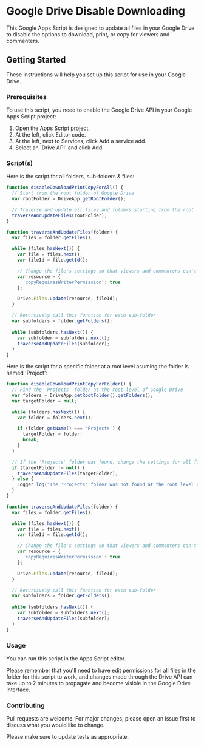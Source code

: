 # Google Drive Disable Downloading

This Google Apps Script is designed to update all files in your Google Drive to disable the options to download, print, or copy for viewers and commenters.

## Getting Started

These instructions will help you set up this script for use in your Google Drive.

### Prerequisites

To use this script, you need to enable the Google Drive API in your Google Apps Script project:

1. Open the Apps Script project.
2. At the left, click Editor code.
3. At the left, next to Services, click Add a service add.
4. Select an 'Drive API' and click Add.

### Script(s)

Here is the script for all folders, sub-folders & files:

```javascript
function disableDownloadPrintCopyForAll() {
  // Start from the root folder of Google Drive
  var rootFolder = DriveApp.getRootFolder();

  // Traverse and update all files and folders starting from the root
  traverseAndUpdateFiles(rootFolder);
}

function traverseAndUpdateFiles(folder) {
  var files = folder.getFiles();

  while (files.hasNext()) {
    var file = files.next();
    var fileId = file.getId();

    // Change the file's settings so that viewers and commenters can't download, print, or copy
    var resource = {
      'copyRequiresWriterPermission': true
    };

    Drive.Files.update(resource, fileId);
  }

  // Recursively call this function for each sub-folder
  var subfolders = folder.getFolders();
  
  while (subfolders.hasNext()) {
    var subfolder = subfolders.next();
    traverseAndUpdateFiles(subfolder);
  }
}
```


Here is the script for a specific folder at a root level asuming the folder is named 'Project':

```javascript
function disableDownloadPrintCopyForFolder() {
  // Find the 'Projects' folder at the root level of Google Drive
  var folders = DriveApp.getRootFolder().getFolders();
  var targetFolder = null;

  while (folders.hasNext()) {
    var folder = folders.next();

    if (folder.getName() === 'Projects') {
      targetFolder = folder;
      break;
    }
  }

  // If the 'Projects' folder was found, change the settings for all files within it and its sub-folders
  if (targetFolder != null) {
    traverseAndUpdateFiles(targetFolder);
  } else {
    Logger.log("The 'Projects' folder was not found at the root level of your Google Drive.");
  }
}

function traverseAndUpdateFiles(folder) {
  var files = folder.getFiles();

  while (files.hasNext()) {
    var file = files.next();
    var fileId = file.getId();

    // Change the file's settings so that viewers and commenters can't download, print, or copy
    var resource = {
      'copyRequiresWriterPermission': true
    };

    Drive.Files.update(resource, fileId);
  }

  // Recursively call this function for each sub-folder
  var subfolders = folder.getFolders();
  
  while (subfolders.hasNext()) {
    var subfolder = subfolders.next();
    traverseAndUpdateFiles(subfolder);
  }
}
```


### Usage
You can run this script in the Apps Script editor.

Please remember that you'll need to have edit permissions for all files in the folder for this script to work, and changes made through the Drive API can take up to 2 minutes to propagate and become visible in the Google Drive interface.

### Contributing
Pull requests are welcome. For major changes, please open an issue first to discuss what you would like to change.

Please make sure to update tests as appropriate.
